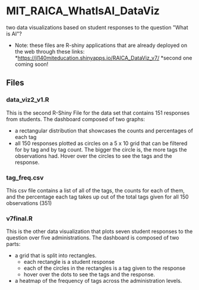 # MIT_RAICA_WhatIsAI_DataViz
two data visualizations based on student responses to the question "What is AI"?
- Note: these files are R-shiny applications that are already deployed on the web through these links:
  *https://jl140miteducation.shinyapps.io/RAICA_DataViz_v7/
  *second one coming soon!
## Files
### data_viz2_v1.R
This is the second R-Shiny File for the data set that contains 151 responses from students. The dashboard composed of two graphs:
  * a rectangular distribution that showcases the counts and percentages of each tag
  * all 150 responses plotted as circles on a 5 x 10 grid that can be filtered for by tag and by tag count. The bigger the circle is, the more tags the observations had. Hover over the circles to see the tags and the response.

### tag_freq.csv 
This csv file contains a list of all of the tags, the counts for each of them, and the percentage each tag takes up out of the total tags given for all 150 observations (351) 

### v7final.R
This is the other data visualization that plots seven student responses to the question over five administrations. The dashboard is composed of two parts: 
  * a grid that is split into rectangles.
     * each rectangle is a student response
     * each of the circles in the rectangles is a tag given to the response
     * hover over the dots to see the tags and the response.
  * a heatmap of the frequency of tags across the administration levels. 
